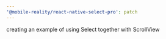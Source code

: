 ```yaml
---
'@mobile-reality/react-native-select-pro': patch
---
```


creating an example of using Select together with ScrollView
